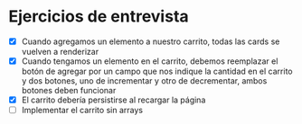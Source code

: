 # Ejercicios de entrevista

- [x] Cuando agregamos un elemento a nuestro carrito, todas las cards se vuelven a renderizar
- [x] Cuando tengamos un elemento en el carrito, debemos reemplazar el botón de agregar por un campo que nos indique la cantidad en el carrito y dos botones, uno de incrementar y otro de decrementar, ambos botones deben funcionar
- [x] El carrito debería persistirse al recargar la página
- [ ] Implementar el carrito sin arrays
